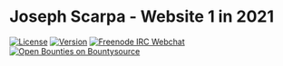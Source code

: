 Joseph Scarpa - Website 1 in 2021
====

[![License](https://picocms.github.io/badges/pico-license.svg)](https://github.com/picocms/pico-composer/blob/master/LICENSE)
[![Version](https://picocms.github.io/badges/pico-version.svg)](https://github.com/picocms/pico-composer#install)
[![Freenode IRC Webchat](https://picocms.github.io/badges/pico-chat.svg)](https://webchat.freenode.net/?channels=%23picocms)
[![Open Bounties on Bountysource](https://www.bountysource.com/badge/team?team_id=198139&style=bounties_received)](https://www.bountysource.com/teams/picocms)

